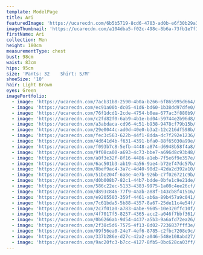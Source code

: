 ```yaml
---
template: ModelPage
title: Ari
featuredImage: 'https://ucarecdn.com/6b5b5719-8cd6-4703-ad0b-e6f30b29a3e2/'
imageThumbnail: 'https://ucarecdn.com/a104dba5-f02c-498c-8b6a-73fb1e7f1b85/'
firstName: Ari
collection: Men
height: 180cm
measurementType: chest
bust: 98cm
waist: 83cm
hips: 95cm
size: 'Pants: 32    Shirt: S/M'
shoeSize: '10'
hair: Light Brown
eyes: Green
imagePortfolio:
  - image: 'https://ucarecdn.com/7acb31b8-2590-4b0a-b266-6f865995d664/'
  - image: 'https://ucarecdn.com/ec91a00b-dc05-41d6-bd60-1b38dd97dfe0/'
  - image: 'https://ucarecdn.com/76f1dcd1-2cde-4754-b0ea-677ac3f880b9/'
  - image: 'https://ucarecdn.com/c2fd82f0-6ab9-4b1e-bd04-59744e2b96d8/'
  - image: 'https://ucarecdn.com/a3abdaca-cd96-4c51-b938-9478cf79b15b/'
  - image: 'https://ucarecdn.com/29e0044c-ad0d-40e0-b3a2-12c216df598b/'
  - image: 'https://ucarecdn.com/fec3c563-622b-44f1-8dda-dc7f292e1236/'
  - image: 'https://ucarecdn.com/4d641d4b-f631-4391-bfa0-88f65030a99e/'
  - image: 'https://ucarecdn.com/f093b7c8-5efb-4448-a874-d6948b58f4a8/'
  - image: 'https://ucarecdn.com/9f08ca00-a693-4c73-bbe7-a696d8c93b48/'
  - image: 'https://ucarecdn.com/a0f3e32f-8f16-4486-a1eb-7f5e6f9e357e/'
  - image: 'https://ucarecdn.com/6ac501b3-ab19-4a56-9ae4-b72ef47dc57b/'
  - image: 'https://ucarecdn.com/8bef9ac4-3a7c-4d40-98d2-42da2d392a10/'
  - image: 'https://ucarecdn.com/51be204f-6a8e-4e7b-926b-c7f026721c9b/'
  - image: 'https://ucarecdn.com/d0b008b7-82c1-44b7-bdde-0bfe1c9e21de/'
  - image: 'https://ucarecdn.com/586c22ec-5133-4383-9975-1a08c4ee26cf/'
  - image: 'https://ucarecdn.com/d893c846-77f9-4aab-a88f-143cb8f41516/'
  - image: 'https://ucarecdn.com/e9205503-359f-4461-ab6a-89b457a9c041/'
  - image: 'https://ucarecdn.com/7c61bda5-5b88-4357-8a67-25de11c4e54f/'
  - image: 'https://ucarecdn.com/2c7f01a0-a783-4abe-9605-10e320ffc10f/'
  - image: 'https://ucarecdn.com/4f7017f5-8257-4365-acc2-a046f7bbf361/'
  - image: 'https://ucarecdn.com/0b6266ab-9d54-4437-a5b3-9a6afd72ea26/'
  - image: 'https://ucarecdn.com/2f38c5d6-7575-4f13-8d02-7236837fff3e/'
  - image: 'https://ucarecdn.com/09f56ea0-24e7-4ef6-8785-c2fbc7208e9c/'
  - image: 'https://ucarecdn.com/337b286e-d27c-42a2-a046-548e108abd27/'
  - image: 'https://ucarecdn.com/9ac20fc3-b7cc-4127-8fb5-0bc628ca03ff/'
---
```



